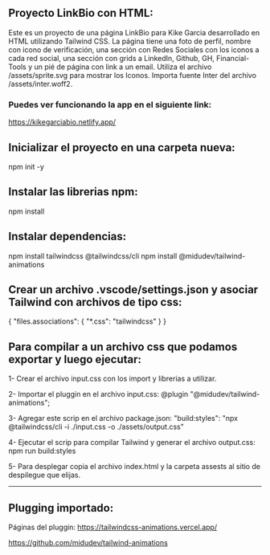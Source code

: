 ## Proyecto LinkBio con HTML:
Este es un proyecto de una página LinkBio para Kike Garcia desarrollado en HTML utilizando Tailwind CSS. La página tiene una foto de perfil, nombre con icono de verificación, una sección con Redes Sociales con los iconos a cada red social, una sección con grids a LinkedIn, Github, GH, Financial-Tools y un pié de página con link a un email.
Utiliza el archivo /assets/sprite.svg para mostrar los Iconos.
Importa fuente Inter del archivo /assets/inter.woff2.

### Puedes ver funcionando la app en el siguiente link:
https://kikegarciabio.netlify.app/

## Inicializar el proyecto en una carpeta nueva:
npm init -y

## Instalar las librerias npm:
npm install

## Instalar dependencias:
npm install tailwindcss @tailwindcss/cli
npm install @midudev/tailwind-animations

## Crear un archivo .vscode/settings.json y asociar Tailwind con archivos de tipo css:
{
  "files.associations": {
    "*.css": "tailwindcss"
  }
}

## Para compilar a un archivo css que podamos exportar y luego ejecutar:
1- Crear el archivo input.css con los import y librerias a utilizar.

2- Importar el pluggin en el archivo input.css:
@plugin "@midudev/tailwind-animations";

3- Agregar este scrip en el archivo package.json:
"build:styles": "npx @tailwindcss/cli -i ./input.css -o ./assets/output.css"

4- Ejecutar el scrip para compilar Tailwind y generar el archivo output.css:
npm run build:styles

5- Para desplegar copia el archivo index.html y la carpeta assests al sitio de despilegue que elijas.

---

## Plugging importado:
Páginas del pluggin:
https://tailwindcss-animations.vercel.app/

https://github.com/midudev/tailwind-animations

